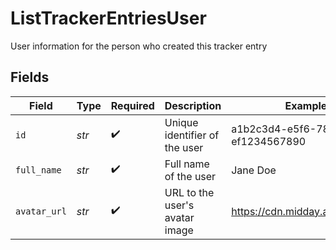 # ListTrackerEntriesUser

User information for the person who created this tracker entry


## Fields

| Field                                | Type                                 | Required                             | Description                          | Example                              |
| ------------------------------------ | ------------------------------------ | ------------------------------------ | ------------------------------------ | ------------------------------------ |
| `id`                                 | *str*                                | :heavy_check_mark:                   | Unique identifier of the user        | a1b2c3d4-e5f6-7890-abcd-ef1234567890 |
| `full_name`                          | *str*                                | :heavy_check_mark:                   | Full name of the user                | Jane Doe                             |
| `avatar_url`                         | *str*                                | :heavy_check_mark:                   | URL to the user's avatar image       | https://cdn.midday.ai/avatar.jpg     |